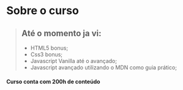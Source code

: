 # Sobre o curso


> ## Até o momento ja vi:
>
> - HTML5 bonus;
> - Css3 bonus;
> - Javascript Vanilla até o avançado;
> - Javascript avançado utilizando o MDN como guia prático;

#### Curso conta com 200h de conteúdo
